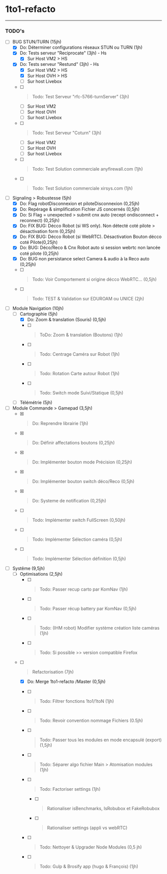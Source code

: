 
# 1to1-refacto 
------------------------------------------------------------

### TODO's

- [ ] BUG STUN/TURN (15jh)
    - [x] Do: Déterminer configurations réseaux STUN ou TURN (1jh) 
    - [x] Do: Tests serveur "Reciprocate" (3jh) - Hs
        - [x] Sur Host VM2 > HS
    - [x] Do: Tests serveur "Restund" (3jh) - Hs
        - [x] Sur Host VM2 > HS
        - [X] Sur Host OVH > HS
        - [ ] Sur host Livebox 
    - [ ] > Todo: Test Serveur "rfc-5766-turnServer" (3jh)
        - [ ] Sur Host VM2  
        - [ ] Sur Host OVH 
        - [ ] Sur host Livebox 
    - [ ] > Todo: Test Serveur "Coturn" (3jh)
        - [ ] Sur Host VM2 
        - [ ] Sur Host OVH 
        - [ ] Sur host Livebox 
    - [ ] > Todo: Test Solution commerciale anyfirewall.com (1jh)
    - [ ] > Todo: Test Solution commerciale xirsys.com (1jh)

- [ ] Signaling > Robustesse (5jh)
    - [x] Do: Flag robotDisconnexion et piloteDisconnexion (0,25jh)
    - [x] Do: Repérage & simplification Fichier JS concernés (0,5jh)
    - [x] Do: Si Flag = unexpected > submit cnx auto (recept ondisconnect + reconnect) (0,25jh)
    - [x] Do: FIX BUG: Décco Robot (si WS only). Non détecté coté pilote > désactivation form (0,25jh)
    - [x] Do: FIX BUG: Décco Robot (si WebRTC). Désactivation Bouton décco coté Pilote(0,25jh)
    - [x] Do: BUG: Déco/Reco & Cnx Robot auto si session webrtc non lancée coté pilote (0,25jh)
    - [x] Do: BUG non persistance select Camera & audio à la Reco auto (0,25jh)
    - [ ] > Todo: Voir Comportement si origine décco WebRTC... (0,5jh)
    - [ ] > Todo: TEST & Validation sur EDUROAM ou UNICE (2jh)

- [ ] Module Navigation (10jh)
    - [ ] Cartographie (5jh)
        - [x] Do: Zoom & translation (Souris) (0,5jh)
        - [ ] > ToDo: Zoom & translation (Boutons) (1jh)
        - [ ] > Todo: Centrage Caméra sur Robot (1jh)
        - [ ] > Todo: Rotation Carte autour Robot (1jh)
        - [ ] > Todo: Switch mode Suivi/Statique (0,5jh)
    - [ ] Télémétrie (5jh)

- [ ] Module Commande > Gamepad (3,5jh)
    - [x] > Do: Reprendre librairie (1jh)
    - [x] > Do: Définir affectations boutons (0,25jh) 
    - [x] > Do: Implémenter bouton mode Précision (0,25jh)
    - [x] > Do: Implémenter bouton switch déco/Reco (0,5jh)
    - [x] > Do: Systeme de notification (0,25jh)
    - [ ] > Todo: Implémenter switch FullScreen (0,50jh)
    - [ ] > Todo: Implémenter Sélection caméra (0,5jh)
    - [ ] > Todo: Implémenter Sélection définition (0,5jh)


- [ ] Systême (9,5jh)
    - [ ] Optimisations (2,5jh)
        - [ ] > Todo: Passer recup carto par KomNav (1jh)
        - [ ] > Todo: Passer récup battery par KomNav (0,5jh)
        - [ ] > Todo: (IHM robot) Modifier système création liste caméras (1jh)
        - [ ] > Todo: Si possible >> version compatible Firefox
    - [ ] > Refactorisation (7jh)
        - [x] Do: Merge  1to1-refacto /Master (0,5jh)
        - [ ] > Todo: Filtrer fonctions 1to1/1toN (1jh)
        - [ ] > Todo: Revoir convention nommage Fichiers (0.5jh)
        - [ ] > Todo: Passer tous les modules en mode encapsulé (export) (1,5jh) 
        - [ ] > Todo: Séparer algo fichier Main > Atomisation modules (1jh)
        - [ ] > Todo: Factoriser settings (1jh)
            - [ ] > Rationaliser isBenchmarks, IsRobubox et FakeRobubox
            - [ ] > Rationaliser settings (appli vs webRTC)
       - [ ] > Todo: Nettoyer & Upgrader Node Modules (0,5 jh)
       - [ ] > Todo: Gulp & Brosify app (hugo & François) (1jh)





